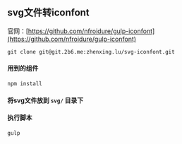 ## svg文件转iconfont
官网：[https://github.com/nfroidure/gulp-iconfont](https://github.com/nfroidure/gulp-iconfont)

```
git clone git@git.2b6.me:zhenxing.lu/svg-iconfont.git
```
#### 用到的组件
```
npm install
```
#### 将svg文件放到 ```svg/``` 目录下
#### 执行脚本
```
gulp
```